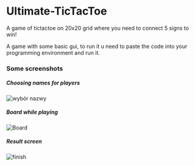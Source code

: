 # Ultimate-TicTacToe
A game of tictactoe on 20x20 grid where you need to connect 5 signs to win!

A game with some basic gui, to run it u need to paste the code into your programming environment and run it.

### Some screenshots
##### Choosing names for players

![wybór nazwy](https://github.com/Podgorek/Ultimate-TicTacToe/assets/115623180/6a0ed1e0-5cf9-4a78-9d34-be4803b50e01)

##### Board while playing

![Board](https://github.com/Podgorek/Ultimate-TicTacToe/assets/115623180/2ed569a4-fc16-4a13-90a1-19720e888a79)

##### Result screen

![finish](https://github.com/Podgorek/Ultimate-TicTacToe/assets/115623180/acce25fe-374d-44b7-9985-089720ad083d)
